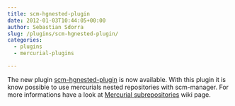 ```yaml
---
title: scm-hgnested-plugin
date: 2012-01-03T10:44:05+00:00
author: Sebastian Sdorra
slug: /plugins/scm-hgnested-plugin/
categories:
  - plugins
  - mercurial-plugins

---
```

The new plugin [scm-hgnested-plugin](https://bitbucket.org/sdorra/scm-hgnested-plugin) is now available. With this plugin it is know possible to use mercurials nested repositories with scm-manager. For more informations have a look at [Mercurial subrepositories](https://bitbucket.org/sdorra/scm-manager/wiki/subrepositories) wiki page.

